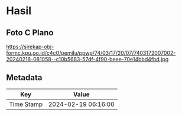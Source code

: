 # Hasil

## Foto C Plano

https://sirekap-obj-formc.kpu.go.id/c4c0/pemilu/ppwp/74/03/17/20/07/7403172007002-20240218-081058--c10b5683-57df-4f90-beee-70e14bbd4fbd.jpg


## Metadata

| Key        | Value               |
| ---------- | ------------------- |
| Time Stamp | 2024-02-19 06:16:00 |



